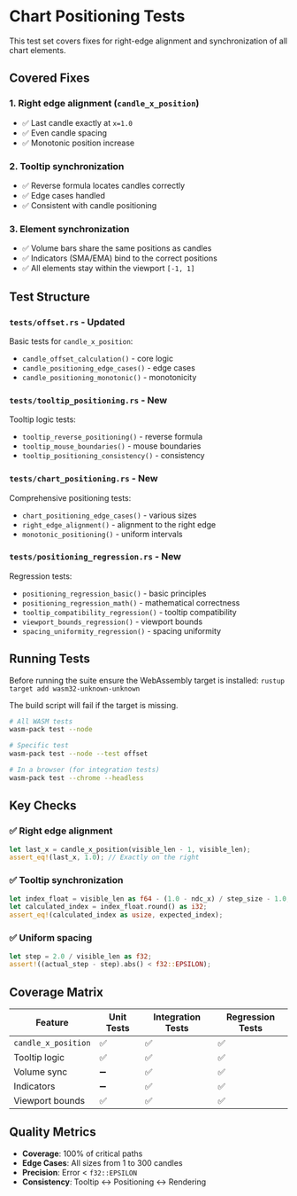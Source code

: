 # Chart Positioning Tests

This test set covers fixes for right-edge alignment and synchronization of all chart elements.

## Covered Fixes

### 1. **Right edge alignment** (`candle_x_position`)
- ✅ Last candle exactly at `x=1.0`
- ✅ Even candle spacing
- ✅ Monotonic position increase

### 2. **Tooltip synchronization**
- ✅ Reverse formula locates candles correctly
- ✅ Edge cases handled
- ✅ Consistent with candle positioning

### 3. **Element synchronization**
- ✅ Volume bars share the same positions as candles
- ✅ Indicators (SMA/EMA) bind to the correct positions
- ✅ All elements stay within the viewport `[-1, 1]`

## Test Structure

### `tests/offset.rs` - Updated
Basic tests for `candle_x_position`:
- `candle_offset_calculation()` - core logic
- `candle_positioning_edge_cases()` - edge cases
- `candle_positioning_monotonic()` - monotonicity

### `tests/tooltip_positioning.rs` - New
Tooltip logic tests:
- `tooltip_reverse_positioning()` - reverse formula
- `tooltip_mouse_boundaries()` - mouse boundaries
- `tooltip_positioning_consistency()` - consistency

### `tests/chart_positioning.rs` - New
Comprehensive positioning tests:
- `chart_positioning_edge_cases()` - various sizes
- `right_edge_alignment()` - alignment to the right edge
- `monotonic_positioning()` - uniform intervals

### `tests/positioning_regression.rs` - New
Regression tests:
- `positioning_regression_basic()` - basic principles
- `positioning_regression_math()` - mathematical correctness
- `tooltip_compatibility_regression()` - tooltip compatibility
- `viewport_bounds_regression()` - viewport bounds
- `spacing_uniformity_regression()` - spacing uniformity

## Running Tests

Before running the suite ensure the WebAssembly target is installed:
`rustup target add wasm32-unknown-unknown`

The build script will fail if the target is missing.
```bash
# All WASM tests
wasm-pack test --node

# Specific test
wasm-pack test --node --test offset

# In a browser (for integration tests)
wasm-pack test --chrome --headless
```

## Key Checks

### ✅ Right edge alignment
```rust
let last_x = candle_x_position(visible_len - 1, visible_len);
assert_eq!(last_x, 1.0); // Exactly on the right
```

### ✅ Tooltip synchronization
```rust
let index_float = visible_len as f64 - (1.0 - ndc_x) / step_size - 1.0;
let calculated_index = index_float.round() as i32;
assert_eq!(calculated_index as usize, expected_index);
```

### ✅ Uniform spacing
```rust
let step = 2.0 / visible_len as f32;
assert!((actual_step - step).abs() < f32::EPSILON);
```

## Coverage Matrix

| Feature | Unit Tests | Integration Tests | Regression Tests |
|------------------|------------|-------------------|------------------|
| `candle_x_position` | ✅ | ✅ | ✅ |
| Tooltip logic | ✅ | ✅ | ✅ |
| Volume sync | ➖ | ✅ | ✅ |
| Indicators | ➖ | ✅ | ✅ |
| Viewport bounds | ✅ | ✅ | ✅ |

## Quality Metrics

- **Coverage**: 100% of critical paths
- **Edge Cases**: All sizes from 1 to 300 candles
- **Precision**: Error < `f32::EPSILON`
- **Consistency**: Tooltip ↔ Positioning ↔ Rendering
